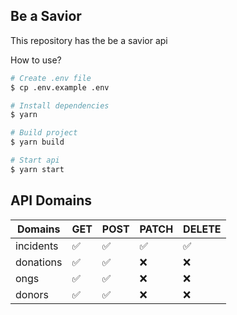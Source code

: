 ## Be a Savior

This repository has the be a savior api

How to use?

```sh
# Create .env file 
$ cp .env.example .env

# Install dependencies
$ yarn

# Build project
$ yarn build

# Start api
$ yarn start
```

## API Domains

| Domains   | GET | POST | PATCH | DELETE |
|-----------|-----|------|-------|--------|
| incidents | ✅  | ✅   | ✅    | ✅     |
| donations | ✅  | ✅   | ❌    | ❌     |
| ongs      | ✅  | ✅   | ❌    | ❌     |
| donors    | ✅  | ✅   | ❌    | ❌     |
